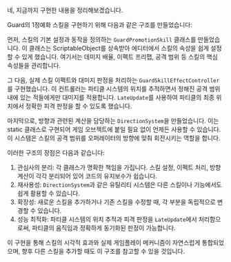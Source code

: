네, 지금까지 구현한 내용을 정리해보겠습니다.

Guard의 1정예화 스킬을 구현하기 위해 다음과 같은 구조를 만들었습니다:

먼저, 스킬의 기본 설정과 동작을 정의하는 `GuardPromotionSkill` 클래스를 만들었습니다. 이 클래스는 ScriptableObject를 상속받아 에디터에서 스킬의 속성을 쉽게 설정할 수 있게 했습니다. 여기서는 데미지 배율, 이펙트 프리팹, 공격 범위 등 스킬의 핵심 속성들을 관리합니다.

그 다음, 실제 스킬 이펙트와 대미지 판정을 처리하는 `GuardSkillEffectController`를 구현했습니다. 이 컨트롤러는 파티클 시스템의 위치를 추적하면서 정해진 공격 범위 내에 있는 적들에게만 대미지를 적용합니다. `LateUpdate`를 사용하여 파티클의 최종 위치에서 정확한 피격 판정을 할 수 있도록 했습니다.

마지막으로, 방향과 관련된 계산을 담당하는 `DirectionSystem`을 만들었습니다. 이는 static 클래스로 구현되어 게임 오브젝트에 붙일 필요 없이 언제든 사용할 수 있습니다. 이 시스템은 스킬의 공격 범위를 오퍼레이터의 방향에 맞춰 회전시키는 역할을 합니다.

이러한 구조의 장점은 다음과 같습니다:

1. 관심사의 분리: 각 클래스가 명확한 책임을 가집니다. 스킬 설정, 이펙트 처리, 방향 계산이 각각 분리되어 있어 코드의 유지보수가 쉽습니다.
2. 재사용성: `DirectionSystem`과 같은 유틸리티 시스템은 다른 스킬이나 기능에서도 쉽게 활용할 수 있습니다.
3. 확장성: 새로운 스킬을 추가하거나 기존 스킬을 수정할 때, 각 부분을 독립적으로 변경할 수 있습니다.
4. 성능 최적화: 파티클 시스템의 위치 추적과 피격 판정을 `LateUpdate`에서 처리함으로써, 파티클의 움직임과 정확하게 동기화된 판정이 가능합니다.

이 구현을 통해 스킬의 시각적 효과와 실제 게임플레이 메커니즘이 자연스럽게 통합되었으며, 향후 다른 스킬을 추가할 때도 이 구조를 참고할 수 있을 것입니다.